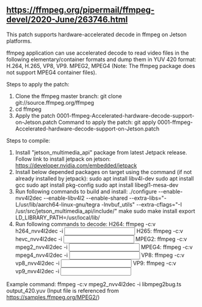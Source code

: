 ## https://ffmpeg.org/pipermail/ffmpeg-devel/2020-June/263746.html

This patch supports hardware-accelerated decode in ffmpeg on Jetson platforms.

ffmpeg application can use accelerated decode to read video files in the following elementary/container formats and dump them in YUV 420 format:
H.264, H.265, VP8, VP9. MPEG2, MPEG4 
(Note: The ffmpeg package does not support MPEG4 container files).

Steps to apply the patch:
1) Clone the ffmpeg master branch:
git clone git://source.ffmpeg.org/ffmpeg
2) cd ffmpeg
3) Apply the patch 0001-ffmpeg-Accelerated-hardware-decode-support-on-Jetson.patch
Command to apply the patch:
git apply 0001-ffmpeg-Accelerated-hardware-decode-support-on-Jetson.patch

Steps to compile:
1) Install "jetson_multimedia_api" package from latest Jetpack release.
Follow link to install jetpack on jetson: https://developer.nvidia.com/embedded/jetpack
2) Install below depended packages on target using the command (if not already installed by jetpack):
sudo apt install libv4l-dev
sudo apt install gcc
sudo apt install pkg-config
sudo apt install libegl1-mesa-dev
3) Run following commands to build and install:
./configure --enable-nvv4l2dec --enable-libv4l2 --enable-shared --extra-libs="-L/usr/lib/aarch64-linux-gnu/tegra -lnvbuf_utils" --extra-cflags="-I /usr/src/jetson_multimedia_api/include/"
make
sudo make install
export LD_LIBRARY_PATH=/usr/local/lib/
4) Run following commands to decode:
H264:  ffmpeg -c:v h264_nvv4l2dec -i <input file> <output file>
H265:  ffmpeg -c:v hevc_nvv4l2dec -i <input file> <output file>
MPEG2: ffmpeg -c:v mpeg2_nvv4l2dec -i <input file> <output file>
MPEG4: ffmpeg -c:v mpeg4_nvv4l2dec -i <input file> <output file>
VP8:   ffmpeg -c:v vp8_nvv4l2dec -i <input file> <output file>
VP9:   ffmpeg -c:v vp9_nvv4l2dec -i <input file> <output file>

Example command: 
ffmpeg -c:v mpeg2_nvv4l2dec -i libmpeg2bug.ts output_420.yuv
(Input file is referenced from https://samples.ffmpeg.org/MPEG2/)
